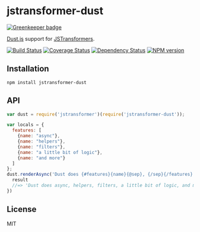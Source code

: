 # jstransformer-dust

[![Greenkeeper badge](https://badges.greenkeeper.io/jstransformers/jstransformer-dust.svg)](https://greenkeeper.io/)

[Dust.js](http://github.com/linkedin/dustjs) support for [JSTransformers](http://github.com/jstransformers).

[![Build Status](https://img.shields.io/travis/jstransformers/jstransformer-dust/master.svg)](https://travis-ci.org/jstransformers/jstransformer-dust)
[![Coverage Status](https://img.shields.io/codecov/c/github/jstransformers/jstransformer-dust/master.svg)](https://codecov.io/gh/jstransformers/jstransformer-dust)
[![Dependency Status](https://img.shields.io/david/jstransformers/jstransformer-dust/master.svg)](http://david-dm.org/jstransformers/jstransformer-dust)
[![NPM version](https://img.shields.io/npm/v/jstransformer-dust.svg)](https://www.npmjs.org/package/jstransformer-dust)


## Installation

    npm install jstransformer-dust

## API

```js
var dust = require('jstransformer')(require('jstransformer-dust'));

var locals = {
  features: [
    {name: "async"},
    {name: "helpers"},
    {name: "filters"},
    {name: "a little bit of logic"},
    {name: "and more"}
  ]
};
dust.renderAsync('Dust does {#features}{name}{@sep}, {/sep}{/features}!', locals).then(function (result) {
  result
  //=> 'Dust does async, helpers, filters, a little bit of logic, and more!'
})
```

## License

MIT
